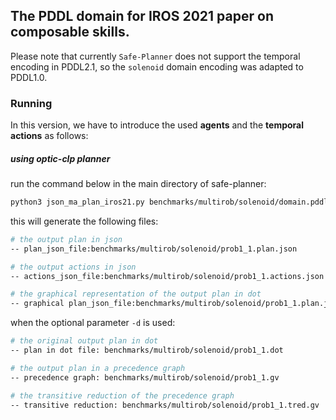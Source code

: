 ## The PDDL domain for IROS 2021 paper on composable skills. 

Please note that currently `Safe-Planner` does not support the temporal encoding in PDDL2.1, so the `solenoid` domain encoding was adapted to PDDL1.0.

### Running

In this version, we have to introduce the used **agents** and the **temporal actions** as follows:

##### using optic-clp planner

run the command below in the main directory of safe-planner:

```bash
python3 json_ma_plan_iros21.py benchmarks/multirob/solenoid/domain.pddl benchmarks/multirob/solenoid/prob1_1.pddl -c optic-clp -a left_arm right_arm -t avoid_collision admittance_control -d
```

this will generate the following files:

```bash
# the output plan in json
-- plan_json_file:benchmarks/multirob/solenoid/prob1_1.plan.json

# the output actions in json
-- actions_json_file:benchmarks/multirob/solenoid/prob1_1.actions.json

# the graphical representation of the output plan in dot
-- graphical plan_json_file:benchmarks/multirob/solenoid/prob1_1.plan.json.dot
```

when the optional parameter `-d` is used:

```bash
# the original output plan in dot
-- plan in dot file: benchmarks/multirob/solenoid/prob1_1.dot

# the output plan in a precedence graph
-- precedence graph: benchmarks/multirob/solenoid/prob1_1.gv

# the transitive reduction of the precedence graph
-- transitive reduction: benchmarks/multirob/solenoid/prob1_1.tred.gv
```